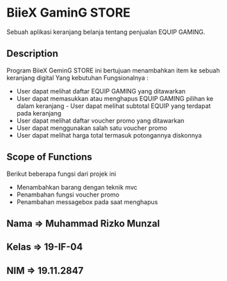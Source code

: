 # BiieX GaminG STORE
Sebuah aplikasi keranjang belanja tentang penjualan EQUIP GAMING.

## Description
Program BiieX GeminG STORE ini bertujuan menambahkan item ke sebuah keranjang digital
Yang kebutuhan Fungsionalnya :
- User dapat melihat daftar EQUIP GAMING yang ditawarkan 
- User dapat memasukkan atau menghapus EQUIP GAMING pilihan ke dalam keranjang - User dapat melihat subtotal EQUIP yang terdapat pada keranjang 
- User dapat melihat daftar voucher promo yang ditawarkan 
- User dapat menggunakan salah satu voucher promo 
- User dapat melihat harga total termasuk potongannya diskonnya

## Scope of Functions
Berikut beberapa fungsi dari projek ini

- Menambahkan barang dengan teknik mvc
- Penambahan fungsi voucher promo
- Penambahan messagebox pada saat menghapus


## Nama => Muhammad Rizko Munzal
## Kelas => 19-IF-04
## NIM   => 19.11.2847
>
